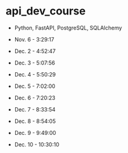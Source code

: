 # api_dev_course

- Python, FastAPI, PostgreSQL, SQLAlchemy

- Nov. 6 - 3:29:17
- Dec. 2 - 4:52:47
- Dec. 3 - 5:07:56
- Dec. 4 - 5:50:29
- Dec. 5 - 7:02:00
- Dec. 6 - 7:20:23
- Dec. 7 - 8:33:54
- Dec. 8 - 8:54:05
- Dec. 9 - 9:49:00
- Dec. 10 - 10:30:10

<!--
cd app
uvicorn main:app --reload
  -->